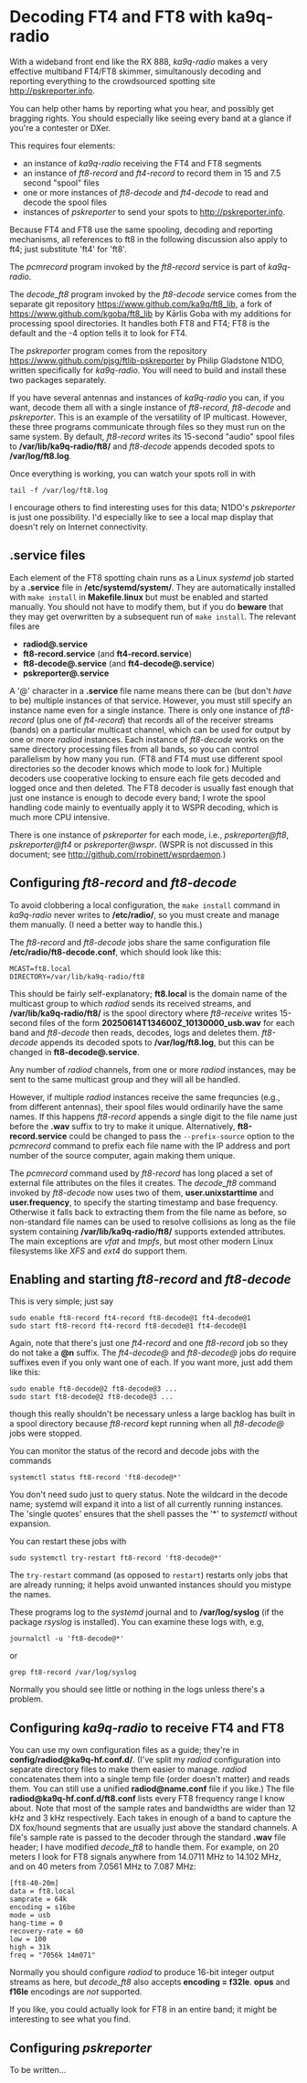 # Decoding FT4 and FT8 with ka9q-radio
With a wideband front end like the RX 888, *ka9q-radio* makes a very
effective multiband FT4/FT8 skimmer, simultanously decoding and
reporting everything to the crowdsourced spotting site
http://pskreporter.info.

You can help other hams by reporting what you hear, and possibly get
bragging rights. You should especially like seeing every band at a
glance if you're a contester or DXer.

This requires four elements:
- an instance of *ka9q-radio* receiving the FT4 and FT8 segments
- an instance of *ft8-record* and *ft4-record* to record them in 15 and 7.5 second "spool" files
- one or more instances of *ft8-decode* and *ft4-decode* to read and decode
the spool files
- instances of *pskreporter* to send your spots to http://pskreporter.info.

Because FT4 and FT8 use the same spooling, decoding and reporting
mechanisms, all references to ft8 in the following discussion also apply to
ft4; just substitute 'ft4' for 'ft8'.

The *pcmrecord* program invoked by the *ft8-record* service is part of *ka9q-radio*.

The *decode_ft8* program invoked by the *ft8-decode* service comes from
the separate git repository https://www.github.com/ka9q/ft8_lib, a
fork of https://www.github.com/kgoba/ft8_lib by Kārlis Goba with my
additions for processing spool directories. It handles both FT8 and FT4; FT8
is the default and the -4 option tells it to look for FT4.

The *pskreporter* program comes from the repository
https://www.github.com/pjsg/ftlib-pskreporter by Philip Gladstone
N1DO, written specifically for *ka9q-radio*. You will need to build
and install these two packages separately.

If you have several antennas and instances of *ka9q-radio* you can, if
you want, decode them all with a single instance of *ft8-record*,
*ft8-decode* and *pskreporter*.  This is an example of the versatility
of IP multicast. However, these three programs
communicate through files so they must run on the same system.  By
default, *ft8-record* writes its 15-second "audio" spool files to
**/var/lib/ka9q-radio/ft8/** and *ft8-decode* appends decoded spots to
**/var/log/ft8.log**.

Once everything is working, you can watch your spots roll in with
```
tail -f /var/log/ft8.log
```
I encourage others to find interesting uses for this data; N1DO's *pskreporter*
is just one possibility. I'd especially like to see a local map display
that doesn't rely on Internet connectivity.


## .service files

Each element of the FT8 spotting chain runs as a Linux *systemd* job
started by a **.service** file in **/etc/systemd/system/**. They are
automatically installed with `make install`
in **Makefile.linux** but must be enabled and started manually.
You should not have to modify them, but if you do
__beware__ that they may get overwritten by a subsequent run of `make
install`. The relevant files are

- **radiod&#64;.service**
- **ft8-record.service** (and **ft4-record.service**)
- **ft8-decode&#64;.service** (and **ft4-decode&#64;.service**)
- **pskreporter&#64;.service**

A '@' character in a **.service** file name means there can be (but
don't *have* to be) multiple instances of that service. However, you
must still specify an instance name even for a single instance.  There
is only one instance of *ft8-record* (plus one of *ft4-record*) that
records all of the receiver streams (bands) on a particular multicast
channel, which can be used for output by one or more *radiod* instances.  Each
instance of *ft8-decode* works on the same directory
processing files from all bands, so you can control parallelism by
how many you run. (FT8 and FT4 must use different spool directories
so the decoder knows which mode to look for.)
Multiple decoders use cooperative locking to ensure each file gets decoded and logged
once and then deleted.  The FT8 decoder is usually fast enough that just
one instance is enough to decode every band; I wrote
the spool handling code mainly to eventually apply it to WSPR
decoding, which is much more CPU intensive.

There is one instance of *pskreporter* for each mode, i.e.,
*pskreporter@ft8*, *pskreporter@ft4* or *pskreporter@wspr*. (WSPR is not
discussed in this document; see http://github.com/rrobinett/wsprdaemon.)

## Configuring *ft8-record* and *ft8-decode*

To avoid clobbering a local configuration, the `make install` command
in *ka9q-radio* never writes to **/etc/radio/**, so you must create and
manage them manually.  (I need a better way to handle this.)

The *ft8-record* and *ft8-decode* jobs share the same configuration
file **/etc/radio/ft8-decode.conf**, which should look like this:
```
MCAST=ft8.local
DIRECTORY=/var/lib/ka9q-radio/ft8
```
This should be fairly self-explanatory; **ft8.local** is the domain name of the
multicast group to which *radiod* sends its received streams, and
**/var/lib/ka9q-radio/ft8/** is the spool directory where *ft8-receive*
writes 15-second files of the form **20250614T134600Z_10130000_usb.wav**
for each band and *ft8-decode* then reads, decodes, logs and deletes them.
*ft8-decode* appends its decoded spots to **/var/log/ft8.log**, but this
can be changed in **ft8-decode&#64;.service**.

Any number of *radiod* channels, from one or more *radiod* instances,
may be sent to the same multicast group and they will all be handled.

However, if multiple *radiod* instances receive the same frequncies
(e.g., from different antennas), their spool files would ordinarily
have the same names. If this happens *ft8-record* appends a single
digit to the file name just before the **.wav** suffix to try to make
it unique.  Alternatively, **ft8-record.service** could be changed to
pass the `--prefix-source` option to the *pcmrecord* command to prefix
each file name with the IP address and port number of the source
computer, again making them unique.

The *pcmrecord* command used by *ft8-record* has long placed a set of
external file attributes on the files it creates.  The *decode_ft8*
command invoked by *ft8-decode* now uses two of them,
**user.unixstarttime** and **user.frequency**, to specify the starting
timestamp and base frequency.  Otherwise it falls back to extracting
them from the file name as before, so non-standard file names
can be used to resolve collisions as long as the file system
containing **/var/lib/ka9q-radio/ft8/** supports extended attributes. The
main exceptions are *vfat* and *tmpfs*, but most other modern Linux
filesystems like *XFS* and *ext4* do support them.

## Enabling and starting *ft8-record* and *ft8-decode*

This is very simple; just say
```
sudo enable ft8-record ft4-record ft8-decode@1 ft4-decode@1
sudo start ft8-record ft4-record ft8-decode@1 ft4-decode@1
```
Again, note that there's just one *ft4-record* and one *ft8-record* job so they
do not take a **@n** suffix. The *ft4-decode@* and *ft8-decode@* jobs *do*
require suffixes even if you only want one of each. 
If you want more, just add them like this:
```
sudo enable ft8-decode@2 ft8-decode@3 ...
sudo start ft8-decode@2 ft8-decode@3 ...
```
though this really shouldn't be necessary unless a large backlog
has built in a spool directory because *ft8-record* kept running
when all *ft8-decode@* jobs were stopped.

You can monitor the status of the record and decode jobs with the commands
```
systemctl status ft8-record	'ft8-decode@*'
```
You don't need sudo just to query status. Note the wildcard in the decode name;
systemd will expand it into a list of all currently running instances. The 'single quotes'
ensures that the shell passes the '*' to *systemctl* without expansion.

You can restart these jobs with
```
sudo systemctl try-restart ft8-record 'ft8-decode@*'
```
The ``try-restart`` command (as opposed to ``restart``) restarts only jobs that are already running; it helps
avoid unwanted instances should you mistype the names.

These programs log to the *systemd* journal and to **/var/log/syslog** (if the package
*rsyslog* is installed). You can examine these logs with, e.g,
```
journalctl -u 'ft8-decode@*'
```
or
```
grep ft8-record /var/log/syslog
```
Normally you should see little or nothing in the logs unless there's a problem.


## Configuring *ka9q-radio* to receive FT4 and FT8

You can use my own configuration files as a guide; they're
in **config/radiod&#64;ka9q-hf.conf.d/**. (I've split my *radiod* configuration
into separate directory files to make them
easier to manage. *radiod* concatenates them into a single temp file (order doesn't matter)
and reads them.
You can still use a unified **radiod&#64;name.conf** file if you like.) The file
**radiod&#64;ka9q-hf.conf.d/ft8.conf** lists every FT8
frequency range I know about. Note that most of the sample
rates and bandwidths are wider than 12 kHz and 3 kHz
respectively. Each takes in enough of a band to capture the DX
fox/hound segments that are usually just above the standard channels.
A file's sample rate is passed to the decoder through
the standard **.wav** file header; I have modified *decode_ft8* to handle them.
For example, on 20 meters I look for FT8 signals anywhere from 14.0711 MHz to 14.102 MHz,
and on 40 meters from 7.0561 MHz to 7.087 MHz:
```
[ft8-40-20m]
data = ft8.local
samprate = 64k
encoding = s16be
mode = usb
hang-time = 0
recovery-rate = 60
low = 100
high = 31k
freq = "7056k 14m071"
```
Normally you should configure *radiod* to produce 16-bit integer output streams
as here, but *decode_ft8* also accepts **encoding = f32le**.
**opus** and **f16le** encodings are *not* supported.

If you like, you could actually look for FT8 in an entire band; it
might be interesting to see what you find.

## Configuring *pskreporter*
To be written...


